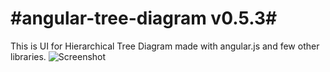 #angular-tree-diagram v0.5.3#
====================
This is UI for Hierarchical Tree Diagram made with angular.js and few other libraries.
![Screenshot](http://i.imgur.com/kfh1HuD.png)
